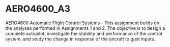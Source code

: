 # AERO4600_A3
AERO4600 Automatic Flight Control Systems - This assignment builds on the analyses performed in Assignments 1 and 2. The objective is to design a complete autopilot, investigate the stability and performance of the control system, and study the change in response of the aircraft to gust inputs.

